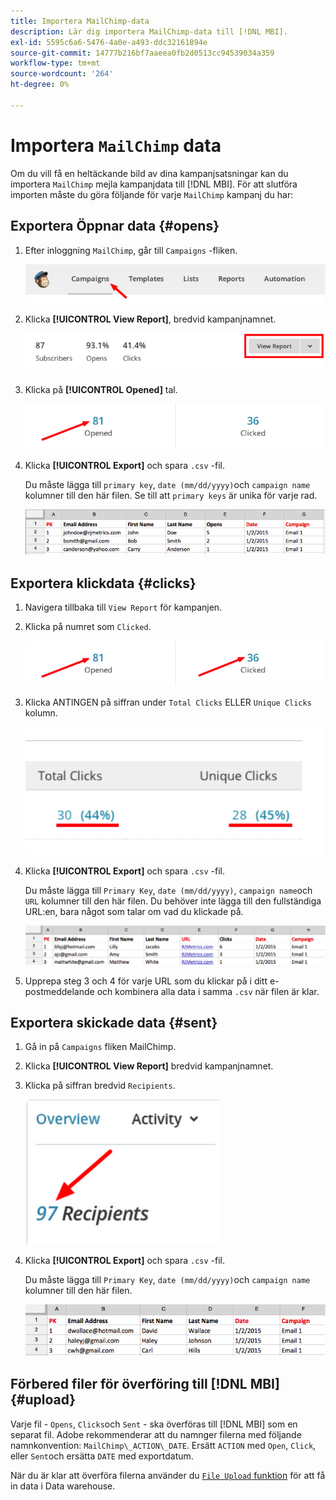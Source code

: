 ```yaml
---
title: Importera MailChimp-data
description: Lär dig importera MailChimp-data till [!DNL MBI].
exl-id: 5595c6a6-5476-4a0e-a493-ddc32161894e
source-git-commit: 14777b216bf7aaeea0fb2d0513cc94539034a359
workflow-type: tm+mt
source-wordcount: '264'
ht-degree: 0%

---
```


# Importera `MailChimp` data

Om du vill få en heltäckande bild av dina kampanjsatsningar kan du importera `MailChimp` mejla kampanjdata till [!DNL MBI]. För att slutföra importen måste du göra följande för varje `MailChimp` kampanj du har:

## Exportera Öppnar data {#opens}

1. Efter inloggning `MailChimp`, går till `Campaigns` -fliken.

   ![importera mailchimp 1](../../../assets/import-mailchimp-1.png)

1. Klicka **[!UICONTROL View Report]**, bredvid kampanjnamnet.

   ![importera mailchimp 2](../../../assets/import-mailchimp-2.png)

1. Klicka på **[!UICONTROL Opened]** tal.

   ![importera mailchimp 3](../../../assets/import-mailchimp-3.png)

1. Klicka **[!UICONTROL Export]** och spara `.csv` -fil.

   Du måste lägga till `primary key`, `date (mm/dd/yyyy)`och `campaign name` kolumner till den här filen. Se till att `primary keys` är unika för varje rad.

   ![importera mailchimp 4](../../../assets/import-mailchimp-4.png)

## Exportera klickdata {#clicks}

1. Navigera tillbaka till `View Report` för kampanjen.

1. Klicka på numret som `Clicked`.

   ![importera mailchimp 5](../../../assets/import-mailchimp-5.png)

1. Klicka ANTINGEN på siffran under `Total Clicks` ELLER `Unique Clicks` kolumn.

   ![importera mailchimp 6](../../../assets/import-mailchimp-6.png)

1. Klicka **[!UICONTROL Export]** och spara `.csv` -fil.

   Du måste lägga till `Primary Key`, `date (mm/dd/yyyy)`, `campaign name`och `URL` kolumner till den här filen. Du behöver inte lägga till den fullständiga URL:en, bara något som talar om vad du klickade på.

   ![importera mailchimp 7](../../../assets/import-mailchimp-7.png)

1. Upprepa steg 3 och 4 för varje URL som du klickar på i ditt e-postmeddelande och kombinera alla data i samma `.csv` när filen är klar.

## Exportera skickade data {#sent}

1. Gå in på `Campaigns` fliken MailChimp.

1. Klicka **[!UICONTROL View Report]** bredvid kampanjnamnet.

1. Klicka på siffran bredvid `Recipients`.

   ![importera mailchimp 8](../../../assets/import-mailchimp-8.png)

1. Klicka **[!UICONTROL Export]** och spara `.csv` -fil.

   Du måste lägga till `Primary Key`, `date (mm/dd/yyyy)`och `campaign name` kolumner till den här filen.

   ![importera mailchimp 9](../../../assets/import-mailchimp-9.png)

## Förbered filer för överföring till [!DNL MBI] {#upload}

Varje fil - `Opens`, `Clicks`och `Sent` - ska överföras till [!DNL MBI] som en separat fil. Adobe rekommenderar att du namnger filerna med följande namnkonvention: `MailChimp\_ACTION\_DATE`. Ersätt `ACTION` med `Open`, `Click`, eller `Sent`och ersätta `DATE` med exportdatum.

När du är klar att överföra filerna använder du [`File Upload` funktion](../connecting-data/using-file-uploader.md) för att få in data i Data warehouse.
